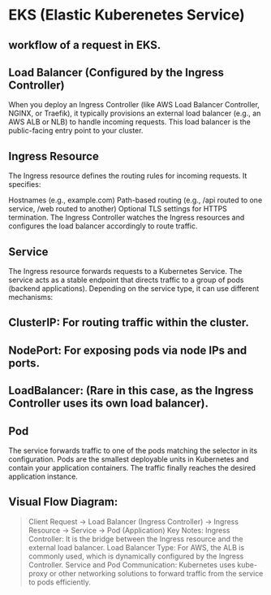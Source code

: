 # EKS (Elastic Kuberenetes Service)
## workflow of a request in EKS.

## Load Balancer (Configured by the Ingress Controller)
When you deploy an Ingress Controller (like AWS Load Balancer Controller, NGINX, or Traefik), it typically provisions an external load balancer (e.g., an AWS ALB or NLB) to handle incoming requests. This load balancer is the public-facing entry point to your cluster.

## Ingress Resource
The Ingress resource defines the routing rules for incoming requests. It specifies:

Hostnames (e.g., example.com)
Path-based routing (e.g., /api routed to one service, /web routed to another)
Optional TLS settings for HTTPS termination.
The Ingress Controller watches the Ingress resources and configures the load balancer accordingly to route traffic.

## Service
The Ingress resource forwards requests to a Kubernetes Service. The service acts as a stable endpoint that directs traffic to a group of pods (backend applications).
Depending on the service type, it can use different mechanisms:

## ClusterIP: For routing traffic within the cluster.
## NodePort: For exposing pods via node IPs and ports.
## LoadBalancer: (Rare in this case, as the Ingress Controller uses its own load balancer).
## Pod
The service forwards traffic to one of the pods matching the selector in its configuration. Pods are the smallest deployable units in Kubernetes and contain your application containers. The traffic finally reaches the desired application instance.

## Visual Flow Diagram:
> Client Request → Load Balancer (Ingress Controller) → Ingress Resource → Service → Pod (Application)
Key Notes:
Ingress Controller: It is the bridge between the Ingress resource and the external load balancer.
Load Balancer Type: For AWS, the ALB is commonly used, which is dynamically configured by the Ingress Controller.
Service and Pod Communication: Kubernetes uses kube-proxy or other networking solutions to forward traffic from the service to pods efficiently.

